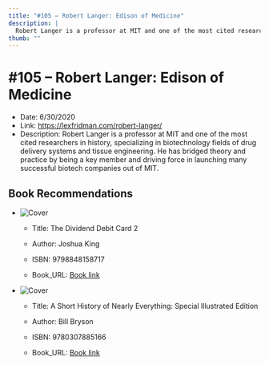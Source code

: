 ```yaml
---
title: "#105 – Robert Langer: Edison of Medicine"
description: |
  Robert Langer is a professor at MIT and one of the most cited researchers in history, specializing in biotechnology fields of drug delivery systems and tissue engineering. He has bridged theory and practice by being a key member and driving force in launching many successful biotech companies out of MIT."
thumb: ""
---
```


# #105 – Robert Langer: Edison of Medicine

  - Date: 6/30/2020
  - Link: https://lexfridman.com/robert-langer/
  - Description: Robert Langer is a professor at MIT and one of the most cited researchers in history, specializing in biotechnology fields of drug delivery systems and tissue engineering. He has bridged theory and practice by being a key member and driving force in launching many successful biotech companies out of MIT.

## Book Recommendations

  - ![Cover](http://books.google.com/books/content?id=8dBezwEACAAJ&printsec=frontcover&img=1&zoom=1&source=gbs_api
)
     - Title: The Dividend Debit Card 2

    - Author: Joshua King

    - ISBN: 9798848158717

    - Book_URL: [Book link](https://books.google.com/books/about/The_Dividend_Debit_Card_2.html?hl=&id=8dBezwEACAAJ
)


  - ![Cover](http://books.google.com/books/content?id=GbWp8QFX1K0C&printsec=frontcover&img=1&zoom=1&edge=curl&source=gbs_api
)
     - Title: A Short History of Nearly Everything: Special Illustrated Edition

    - Author: Bill Bryson

    - ISBN: 9780307885166

    - Book_URL: [Book link](https://play.google.com/store/books/details?id=GbWp8QFX1K0C
)


